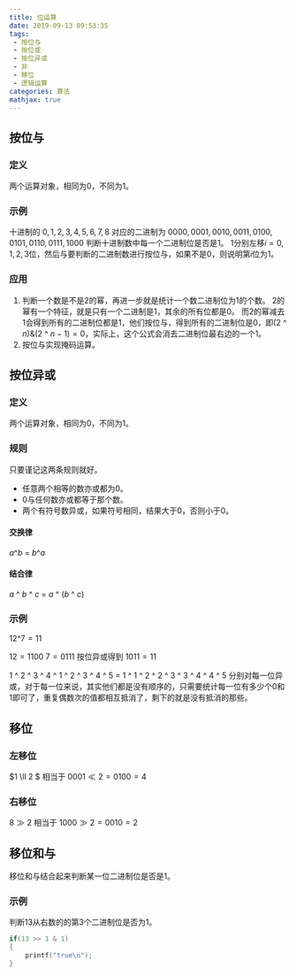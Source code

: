 ```yaml
---
title: 位运算
date: 2019-09-13 09:53:35
tags:
 - 按位与
 - 按位或
 - 按位异或
 - 非
 - 移位
 - 逻辑运算
categories: 算法
mathjax: true
---
```


## 按位与
### 定义
两个运算对象，相同为$0$，不同为$1$。

### 示例
十进制的
$0, 1, 2, 3, 4, 5, 6, 7, 8$
对应的二进制为
$0000, 0001, 0010, 0011, 0100, 0101, 0110, 0111, 1000$
判断十进制数中每一个二进制位是否是$1$。
$1$分别左移$i=0,1,2,3$位，然后与要判断的二进制数进行按位与，如果不是$0$，则说明第$i$位为$1$。

### 应用
1. 判断一个数是不是$2$的幂，再进一步就是统计一个数二进制位为$1$的个数。
$2$的幂有一个特征，就是只有一个二进制是$1$，其余的所有位都是$0$。
而$2$的幂减去$1$会得到所有的二进制位都是$1$，他们按位与，得到所有的二进制位是$0$，即$(2$ ^ $n)$&$(2$ ^ $n-1) = 0$，实际上，这个公式会消去二进制位最右边的一个$1$。
2. 按位与实现掩码运算。

## 按位异或
### 定义
两个运算对象，相同为$0$，不同为$1$。

### 规则
只要谨记这两条规则就好。
- 任意两个相等的数亦或都为$0$。
- $0$与任何数亦或都等于那个数。
- 两个有符号数异或，如果符号相同，结果大于$0$，否则小于$0$。

#### 交换律
$a$^$b$ = $b$^$a$

#### 结合律
$a$ ^ $b$ ^ $c$ = $a$ ^ ($b$ ^ $c$)

### 示例
$12 \^{} 7 = 11$

$12 = 1100$
$7 = 0111$
按位异或得到
$1011 = 11$

$1$ ^ $2$ ^ $3$ ^ $4$ ^ $1$ ^ $2$ ^ $3$ ^ $4$ ^ $5$ = $1$ ^ $1$ ^ $2$ ^ $2$ ^ $3$ ^ $3$ ^ $4$ ^ $4$ ^ $5$
分别对每一位异或，对于每一位来说，其实他们都是没有顺序的，只需要统计每一位有多少个$0$和$1$即可了，重复偶数次的值都相互抵消了，剩下的就是没有抵消的那些。



## 移位
### 左移位
$1 \ll 2 $
相当于
$0001 \ll 2 = 0100 = 4$

### 右移位
$8 \gg 2$
相当于
$1000 \gg 2 = 0010 = 2$

## 移位和与
移位和与结合起来判断某一位二进制位是否是$1$。

### 示例
判断$13$从右数的的第$3$个二进制位是否为$1$。
``` c++
if(13 >> 1 & 1)
{
    printf("true\n");
}
```


